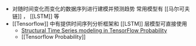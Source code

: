- 对随时间变化而变化的数据序列进行建模并预测趋势
  常用模型有 [[马尔可夫链]] ， [[LSTM]] 等
- [[Tensorflow]] 中有提供时间序列分析框架和 [[LSTM]] 层模型可直接使用
	- [Structural Time Series modeling in TensorFlow Probability](https://blog.tensorflow.org/2019/03/structural-time-series-modeling-in.html?hl=zh-cn)
	- [[Tensorflow Probability]]